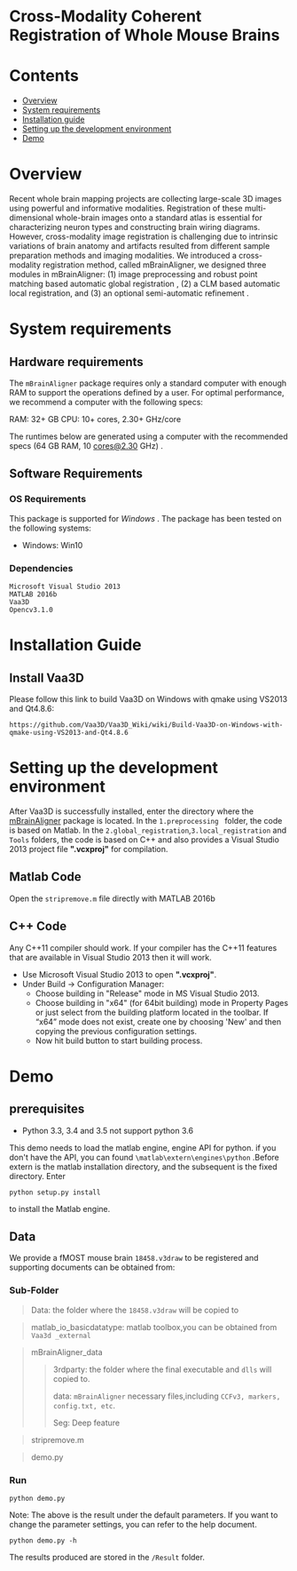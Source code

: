 # Cross-Modality Coherent Registration of Whole Mouse Brains

# Contents

- [Overview](https://github.com/Vaa3D/vaa3d_tools/tree/master/hackathon/mBrainAligner#Overview)
- [System requirements](https://github.com/Vaa3D/vaa3d_tools/tree/master/hackathon/mBrainAligner#System-requirements)
- [Installation guide](https://github.com/Vaa3D/vaa3d_tools/tree/master/hackathon/mBrainAligner#Installation-guide)
- [Setting up the development environment](https://github.com/Vaa3D/vaa3d_tools/tree/master/hackathon/mBrainAligner#Setting-up-the-development-environment)
- [Demo](https://github.com/Vaa3D/vaa3d_tools/tree/master/hackathon/mBrainAligner#Demo)

# Overview

Recent whole brain mapping projects are collecting large-scale 3D images using powerful and informative modalities. Registration of these multi-dimensional whole-brain images onto a standard atlas is essential for characterizing neuron types and constructing brain wiring diagrams. However, cross-modality image registration is challenging due to intrinsic variations of brain anatomy and artifacts resulted from different sample preparation methods and imaging modalities. We introduced a cross-modality registration method, called mBrainAligner,  we designed three modules in mBrainAligner: (1) image preprocessing and robust point matching based automatic global registration , (2) a CLM based automatic local registration, and (3) an optional semi-automatic refinement . 

# System requirements

## Hardware requirements

The  `mBrainAligner`  package requires only a standard computer with enough RAM to support the operations defined by a user. For optimal performance, we recommend a computer with the following specs:

RAM: 32+ GB
CPU: 10+ cores, 2.30+ GHz/core

The runtimes below are generated using a computer with the recommended specs (64 GB RAM, 10 cores@2.30 GHz) .

## Software Requirements

### OS Requirements

This package is supported for *Windows* . The package has been tested on the following systems:

- Windows:  Win10

###  Dependencies

```
Microsoft Visual Studio 2013
MATLAB 2016b 
Vaa3D
Opencv3.1.0
```

# Installation Guide

## Install Vaa3D 

Please follow this link to build Vaa3D on Windows with qmake using VS2013 and Qt4.8.6:

```
https://github.com/Vaa3D/Vaa3D_Wiki/wiki/Build-Vaa3D-on-Windows-with-qmake-using-VS2013-and-Qt4.8.6
```

# Setting up the development environment

After Vaa3D is successfully installed, enter the directory where the [mBrainAligner](https://github.com/Vaa3D/vaa3d_tools/tree/master/hackathon/mBrainAligner) package is located. In the `1.preprocessing ` folder, the code is based on Matlab.  In the `2.global_registration`,`3.local_registration` and `Tools` folders, the code is based on C++ and  also provides a Visual Studio 2013 project file **".vcxproj"** for compilation.

## Matlab Code

Open the `stripremove.m` file directly with MATLAB 2016b

## C++ Code

Any C++11 compiler should work. If your compiler has the C++11 features that are available in Visual Studio 2013 then it will work.

- Use Microsoft Visual Studio 2013 to open **".vcxproj"**.
- Under Build -> Configuration Manager:
  - Choose building in "Release" mode in MS Visual Studio 2013.
  - Choose building in "x64" (for 64bit building) mode  in Property Pages or just select from the building platform located in the toolbar. If “x64” mode does not exist, create one by choosing 'New' and then copying the previous configuration settings.
  - Now hit build button to start building process.

# Demo

## prerequisites

- Python 3.3, 3.4 and 3.5 not support python 3.6

This demo needs to load the matlab engine, engine API for python. if you don't have the API, you can found `\matlab\extern\engines\python` .Before extern is the matlab installation directory, and the subsequent is the fixed directory. Enter 

```
python setup.py install
```

 to install the Matlab engine.

## Data

We provide a fMOST mouse brain `18458.v3draw` to be registered  and supporting documents can be obtained from:

### Sub-Folder

>Data:			                 		   the folder where the `18458.v3draw` will be copied to

>matlab_io_basicdatatype:	matlab toolbox,you can be obtained from `Vaa3d _external`

>mBrainAligner_data
>>3rdparty:                 		  the folder where the final executable and `dlls` will copied to.
>>
>>data:                           `mBrainAligner` necessary files,including `CCFv3, markers, config.txt, etc`.
>>
>>Seg:									           Deep feature    

>stripremove.m           

>demo.py            

### Run

```
python demo.py 
```

Note: The above is the result under the default parameters.  If you want to change the parameter settings, you can refer to the help document.

```
python demo.py -h
```

The results produced are stored in the `/Result` folder.
